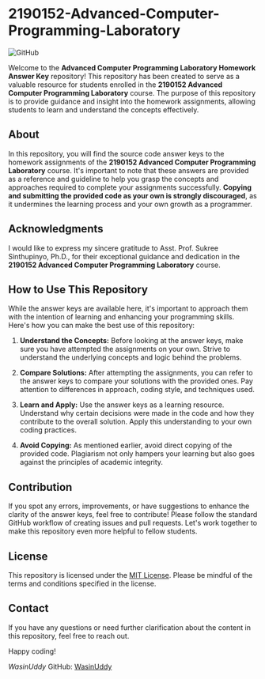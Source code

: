 # 2190152-Advanced-Computer-Programming-Laboratory

![GitHub](https://img.shields.io/github/license/WasinUddy/2190152-Advanced-Computer-Programming-Laboratory)

Welcome to the **Advanced Computer Programming Laboratory Homework Answer Key** repository! This repository has been created to serve as a valuable resource for students enrolled in the **2190152 Advanced Computer Programming Laboratory** course. The purpose of this repository is to provide guidance and insight into the homework assignments, allowing students to learn and understand the concepts effectively.

## About

In this repository, you will find the source code answer keys to the homework assignments of the **2190152 Advanced Computer Programming Laboratory** course. It's important to note that these answers are provided as a reference and guideline to help you grasp the concepts and approaches required to complete your assignments successfully. **Copying and submitting the provided code as your own is strongly discouraged**, as it undermines the learning process and your own growth as a programmer.

## Acknowledgments

I would like to express my sincere gratitude to Asst. Prof. Sukree Sinthupinyo, Ph.D., for their exceptional guidance and dedication in the **2190152 Advanced Computer Programming Laboratory** course.

## How to Use This Repository

While the answer keys are available here, it's important to approach them with the intention of learning and enhancing your programming skills. Here's how you can make the best use of this repository:

1. **Understand the Concepts:** Before looking at the answer keys, make sure you have attempted the assignments on your own. Strive to understand the underlying concepts and logic behind the problems.

2. **Compare Solutions:** After attempting the assignments, you can refer to the answer keys to compare your solutions with the provided ones. Pay attention to differences in approach, coding style, and techniques used.

3. **Learn and Apply:** Use the answer keys as a learning resource. Understand why certain decisions were made in the code and how they contribute to the overall solution. Apply this understanding to your own coding practices.

4. **Avoid Copying:** As mentioned earlier, avoid direct copying of the provided code. Plagiarism not only hampers your learning but also goes against the principles of academic integrity.

## Contribution

If you spot any errors, improvements, or have suggestions to enhance the clarity of the answer keys, feel free to contribute! Please follow the standard GitHub workflow of creating issues and pull requests. Let's work together to make this repository even more helpful to fellow students.

## License

This repository is licensed under the [MIT License](LICENSE). Please be mindful of the terms and conditions specified in the license.

## Contact

If you have any questions or need further clarification about the content in this repository, feel free to reach out.

Happy coding!

*WasinUddy*
GitHub: [WasinUddy](https://github.com/WasinUddy)
